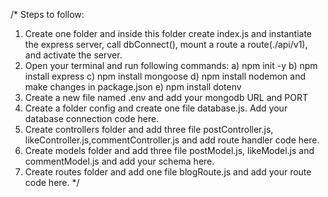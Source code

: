 /*
Steps to follow:
1. Create one folder and inside this folder create index.js and instantiate the express server, call dbConnect(),
   mount a route a route(./api/v1), and activate the server.
2. Open your terminal and run following commands:
     a) npm init -y
     b) npm install express
     c) npm install mongoose
     d) npm install nodemon and make changes in package.json
     e) npm install dotenv
3. Create a new file named .env and add your mongodb URL and PORT
4. Create a folder config and create one file database.js. Add your database connection code here.
5. Create controllers folder and add three file postController.js, likeController.js,commentController.js and
    add route handler code here.
6. Create models folder and add three file postModel.js, likeModel.js and commentModel.js and add your schema here.
7. Create routes folder and add one file blogRoute.js and add your route code here.
*/
